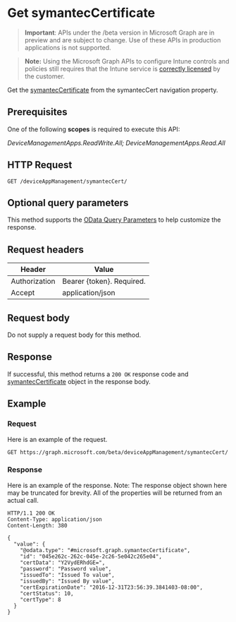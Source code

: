 ﻿# Get symantecCertificate

> **Important**: APIs under the /beta version in Microsoft Graph are in preview and are subject to change. Use of these APIs in production applications is not supported.

> **Note:** Using the Microsoft Graph APIs to configure Intune controls and policies still requires that the Intune service is [correctly licensed](https://go.microsoft.com/fwlink/?linkid=839381) by the customer.

Get the [symantecCertificate](../resources/intune_apps_symanteccertificate.md) from the symantecCert navigation property.
## Prerequisites
One of the following **scopes** is required to execute this API:

*DeviceManagementApps.ReadWrite.All; DeviceManagementApps.Read.All*
## HTTP Request
<!-- {
  "blockType": "ignored"
}
-->
```http
GET /deviceAppManagement/symantecCert/
```

## Optional query parameters
This method supports the [OData Query Parameters](http://developer.microsoft.com/en-us/graph/docs/overview/query_parameters) to help customize the response.
## Request headers
|Header|Value|
|---|---|
|Authorization|Bearer {token}. Required.|
|Accept|application/json|

## Request body
Do not supply a request body for this method.

## Response
If successful, this method returns a `200 OK` response code and [symantecCertificate](../resources/intune_apps_symanteccertificate.md) object in the response body.

## Example
### Request
Here is an example of the request.
```http
GET https://graph.microsoft.com/beta/deviceAppManagement/symantecCert/
```

### Response
Here is an example of the response. Note: The response object shown here may be truncated for brevity. All of the properties will be returned from an actual call.
```http
HTTP/1.1 200 OK
Content-Type: application/json
Content-Length: 380

{
  "value": {
    "@odata.type": "#microsoft.graph.symantecCertificate",
    "id": "045e262c-262c-045e-2c26-5e042c265e04",
    "certData": "Y2VydERhdGE=",
    "password": "Password value",
    "issuedTo": "Issued To value",
    "issuedBy": "Issued By value",
    "certExpirationDate": "2016-12-31T23:56:39.3841403-08:00",
    "certStatus": 10,
    "certType": 8
  }
}
```



